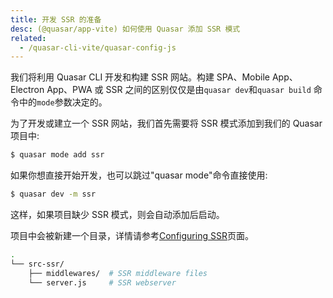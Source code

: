 ```yaml
---
title: 开发 SSR 的准备
desc: (@quasar/app-vite) 如何使用 Quasar 添加 SSR 模式
related:
  - /quasar-cli-vite/quasar-config-js
---
```


我们将利用 Quasar CLI 开发和构建 SSR 网站。构建 SPA、Mobile App、Electron App、PWA 或 SSR 之间的区别仅仅是由`quasar dev`和`quasar build` 命令中的`mode`参数决定的。

为了开发或建立一个 SSR 网站，我们首先需要将 SSR 模式添加到我们的 Quasar 项目中:

```bash
$ quasar mode add ssr
```
如果你想直接开始开发，也可以跳过"quasar mode"命令直接使用:

```bash
$ quasar dev -m ssr
```
这样，如果项目缺少 SSR 模式，则会自动添加后启动。

项目中会被新建一个目录，详情请参考[Configuring SSR](/quasar-cli-vite/developing-ssr/configuring-ssr)页面。

```bash
.
└── src-ssr/
    ├── middlewares/  # SSR middleware files
    └── server.js     # SSR webserver
```
